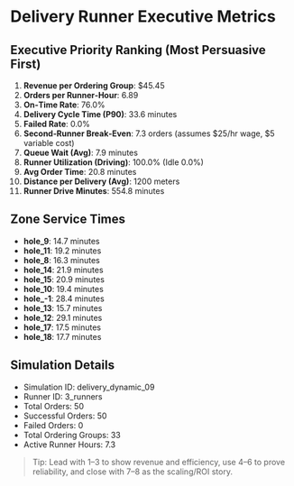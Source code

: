 # Delivery Runner Executive Metrics

## Executive Priority Ranking (Most Persuasive First)
1. **Revenue per Ordering Group**: $45.45
2. **Orders per Runner‑Hour**: 6.89
3. **On‑Time Rate**: 76.0%
4. **Delivery Cycle Time (P90)**: 33.6 minutes
5. **Failed Rate**: 0.0%
6. **Second‑Runner Break‑Even**: 7.3 orders (assumes $25/hr wage, $5 variable cost)
7. **Queue Wait (Avg)**: 7.9 minutes
8. **Runner Utilization (Driving)**: 100.0% (Idle 0.0%)
9. **Avg Order Time**: 20.8 minutes
10. **Distance per Delivery (Avg)**: 1200 meters
11. **Runner Drive Minutes**: 554.8 minutes

## Zone Service Times
- **hole_9**: 14.7 minutes
- **hole_11**: 19.2 minutes
- **hole_8**: 16.3 minutes
- **hole_14**: 21.9 minutes
- **hole_15**: 20.9 minutes
- **hole_10**: 19.4 minutes
- **hole_-1**: 28.4 minutes
- **hole_13**: 15.7 minutes
- **hole_12**: 29.1 minutes
- **hole_17**: 17.5 minutes
- **hole_18**: 17.7 minutes


## Simulation Details
- Simulation ID: delivery_dynamic_09
- Runner ID: 3_runners
- Total Orders: 50
- Successful Orders: 50
- Failed Orders: 0
- Total Ordering Groups: 33
- Active Runner Hours: 7.3

> Tip: Lead with 1–3 to show revenue and efficiency, use 4–6 to prove reliability, and close with 7–8 as the scaling/ROI story.
